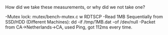 How did we take these measurements, or why did we not take one?


-Mutex lock: mutex/bench-mutex.c w RDTSCP
-Read 1MB Sequentially from SSD/HDD (Different Machines): dd -if /tmp/1MB.dat -of /dev/null
-Packet from CA->Netherlands->CA, used Ping, got 112ms every time. 
